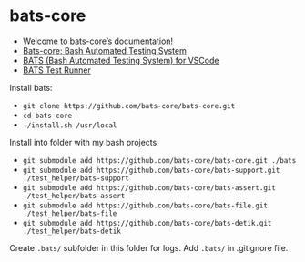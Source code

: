 # bats-core

* [Welcome to bats-core’s documentation!](https://bats-core.readthedocs.io/en/stable/)
* [Bats-core: Bash Automated Testing System](https://github.com/bats-core/bats-core)
* [BATS (Bash Automated Testing System) for VSCode](https://github.com/bats-core/bats-vscode)
* [BATS Test Runner](https://github.com/kenherring/bats-test-runner)

Install bats:

* `git clone https://github.com/bats-core/bats-core.git`
* `cd bats-core`
* `./install.sh /usr/local`

Install into folder with my bash projects:

* `git submodule add https://github.com/bats-core/bats-core.git ./bats`
* `git submodule add https://github.com/bats-core/bats-support.git ./test_helper/bats-support`
* `git submodule add https://github.com/bats-core/bats-assert.git ./test_helper/bats-assert`
* `git submodule add https://github.com/bats-core/bats-file.git ./test_helper/bats-file`
* `git submodule add https://github.com/bats-core/bats-detik.git ./test_helper/bats-detik`

Create `.bats/` subfolder in this folder for logs. Add `.bats/` in .gitignore file.
